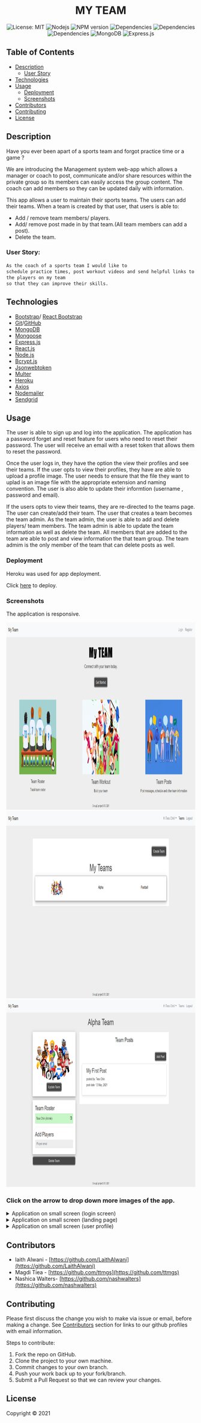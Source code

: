 <h1 align="center"> MY TEAM </h1>

<p align="center">
 <img alt="License: MIT" src="https://img.shields.io/badge/License-MIT-yellow.svg"  />
 <img alt="Nodejs" src="https://aleen42.github.io/badges/src/node.svg"  />
 <img alt="NPM version" src="https://img.shields.io/badge/npm-v6.14.10-blue"/>
 <img alt="Dependencies" src="https://img.shields.io/badge/dependencies%20-up%20to%20date-orange" />
 <img alt="Dependencies" src="https://badges.aleen42.com/src/react.svg" />
 <img alt="Dependencies" src="https://badges.aleen42.com/src/router.svg"/>
 <img alt="MongoDB" src ="https://img.shields.io/badge/MongoDB-%234ea94b.svg?&style=for-the-badge&logo=mongodb&logoColor=white"/>
 <img alt="Express.js" src="https://img.shields.io/badge/express.js-%23404d59.svg?&style=for-the-badge"/>
</p>

## Table of Contents
* [Description](#description)
    - [User Story](#user-story)
* [Technologies](#technologies)
* [Usage](#usage)
    * [Deployment](#deployment)
    * [Screenshots](#screenshots)
* [Contributors](#contributors)
* [Contributing](#contributing)
* [License](#license)

## Description
Have you ever been apart of a sports team and forgot practice time or a game ? 

We are introducing the Management system web-app which allows a manager or coach to post, communicate and/or share resources within the private group  so its members can easily access the group content. The coach can add members so they can be updated daily with information. 


This app allows a user to maintain their sports teams. The users can add their teams. When a team is created by that user, that users is able to:
* Add / remove team members/ players.
* Add/ remove post made in by that team.(All team members can add a post).
* Delete the team.

### User Story:
```
As the coach of a sports team I would like to 
schedule practice times, post workout videos and send helpful links to the players on my team 
so that they can improve their skills.
```
## Technologies

* [Bootstrap](https://getbootstrap.com/)/ [React Bootstrap](https://react-bootstrap.github.io/)
* [Git](https://git-scm.com/)/[GitHub](https://github.com/features)
* [MongoDB](https://www.mongodb.com/)
* [Mongoose](https://mongoosejs.com/docs/api.html)
* [Express.js](https://expressjs.com/)
* [React.js](https://reactjs.org/)
* [Node.js](https://nodejs.org/en/)
* [Bcrypt.js](https://www.npmjs.com/package/bcryptjs)
* [Jsonwebtoken](https://jwt.io/)
* [Multer](https://www.npmjs.com/package/multer)
* [Heroku](https://www.heroku.com/)
* [Axios](https://www.npmjs.com/package/axios)
* [Nodemailer](https://thisdavej.com/node-js-sending-email-notifications-using-nodemailer-and-gmail/) 
* [Sendgrid](https://sendgrid.com/)

## Usage
The user is able to sign up and log into the application. The application has a password forget and reset feature for users who need to reset their password. The user will receive an email with a reset token that allows them to reset the password.

Once the user logs in, they have the option the view their profiles and see their teams. If the user opts to view their profiles, they have are able to upload a profile image. The user needs to ensure that the file they want to uplad is an image file with the appropriate extension and naming convention. The user is also able to update their informtion (username , password and email).

If the users opts to view their teams, they are re-directed to the teams page. The user can create/add their team. The user that creates a team becomes the team admin. As the team admin, the user is able to add and delete players/ team members. The team admin is able to update the team information as well as delete the team. All members that are added to the team are able to post and view information the that team group. The team admim is the only member of the team that can delete posts as well.

### Deployment 

Heroku was used for app deployment.

Click [here](https://group2-project3.herokuapp.com/) to deploy.

### Screenshots
The application is responsive.

<p align="center">
 <img alt="main page" src="client/public/uploads/main.png" height="500" width="800" />
 <img alt="teams" src="client/public/uploads/teams.png" height="500" width="800"  />
 <img alt="team portal" src="client/public/uploads/alpha.png" height="500" width="800"/>
</p>

### Click on the arrow to drop down more images of the app.

<details>
  <summary>Application on small screen (login screen)</summary>
  <img src="client/public/uploads/mobile2.png" alt= "app on small screen"/>
</details>
<details>
  <summary>Application on small screen (landing page)</summary>
  <img src="client/public/uploads/mobile1.png" alt= "app on small screen"/>
</details>
<details>
  <summary>Application on small screen (user profile)</summary>
  <img src="client/public/uploads/mobile3.png" alt= "app on small screen"/>
</details>


## Contributors
* laith Alwani - [https://github.com/LaithAlwani](https://github.com/LaithAlwani)
* Magdi Tiea - [https://github.com/ttmgs](https://github.com/ttmgs)
* Nashica Walters- [https://github.com/nashwalters](https://github.com/nashwalters)


## Contributing
Please first discuss the change you wish to make via issue or email, before making a change. See [Contributors](#contributors) section for links to our github profiles with email information.

Steps to contribute:
1. Fork the repo on GitHub.
2. Clone the project to your own machine.
3. Commit changes to your own branch.
4. Push your work back up to your fork/branch.
5. Submit a Pull Request so that we can review your changes.


## License 
Copyright © 2021
